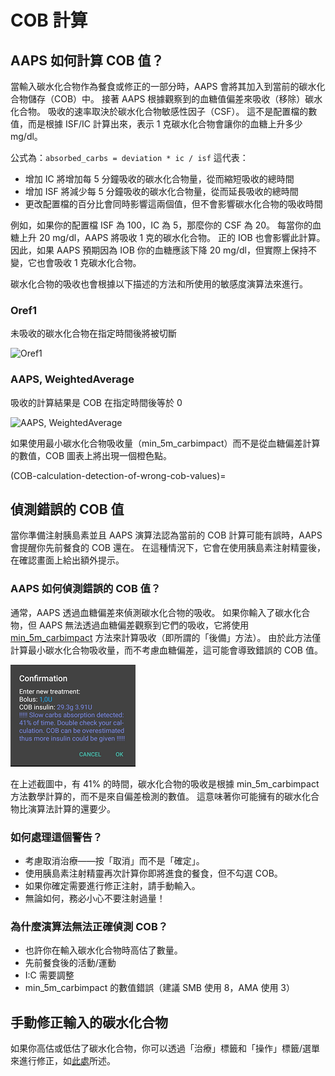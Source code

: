 # COB 計算

## AAPS 如何計算 COB 值？

當輸入碳水化合物作為餐食或修正的一部分時，AAPS 會將其加入到當前的碳水化合物儲存（COB）中。 接著 AAPS 根據觀察到的血糖值偏差來吸收（移除）碳水化合物。 吸收的速率取決於碳水化合物敏感性因子（CSF）。 這不是配置檔的數值，而是根據 ISF/IC 計算出來，表示 1 克碳水化合物會讓你的血糖上升多少 mg/dl。

公式為：`absorbed_carbs = deviation * ic / isf` 這代表：
* 增加 IC 將增加每 5 分鐘吸收的碳水化合物量，從而縮短吸收的總時間
* 增加 ISF 將減少每 5 分鐘吸收的碳水化合物量，從而延長吸收的總時間
* 更改配置檔的百分比會同時影響這兩個值，但不會影響碳水化合物的吸收時間

例如，如果你的配置檔 ISF 為 100，IC 為 5，那麼你的 CSF 為 20。 每當你的血糖上升 20 mg/dl，AAPS 將吸收 1 克的碳水化合物。 正的 IOB 也會影響此計算。 因此，如果 AAPS 預期因為 IOB 你的血糖應該下降 20 mg/dl，但實際上保持不變，它也會吸收 1 克碳水化合物。

碳水化合物的吸收也會根據以下描述的方法和所使用的敏感度演算法來進行。

### Oref1

未吸收的碳水化合物在指定時間後將被切斷

![Oref1](../images/cob_oref0_orange_II.png)

### AAPS, WeightedAverage

吸收的計算結果是 COB 在指定時間後等於 0

![AAPS, WeightedAverage](../images/cob_aaps2_orange_II.png)

如果使用最小碳水化合物吸收量（min_5m_carbimpact）而不是從血糖偏差計算的數值，COB 圖表上將出現一個橙色點。

(COB-calculation-detection-of-wrong-cob-values)=

## 偵測錯誤的 COB 值

當你準備注射胰島素並且 AAPS 演算法認為當前的 COB 計算可能有誤時，AAPS 會提醒你先前餐食的 COB 還在。 在這種情況下，它會在使用胰島素注射精靈後，在確認畫面上給出額外提示。

### AAPS 如何偵測錯誤的 COB 值？

通常，AAPS 透過血糖偏差來偵測碳水化合物的吸收。 如果你輸入了碳水化合物，但 AAPS 無法透過血糖偏差觀察到它們的吸收，它將使用 [min_5m_carbimpact](../Configuration/Config-Builder.md?highlight=min_5m_carbimpact#absorption-settings) 方法來計算吸收（即所謂的「後備」方法）。 由於此方法僅計算最小碳水化合物吸收量，而不考慮血糖偏差，這可能會導致錯誤的 COB 值。

![錯誤 COB 值的提示](../images/Calculator_SlowCarbAbsorption.png)

在上述截圖中，有 41% 的時間，碳水化合物的吸收是根據 min_5m_carbimpact 方法數學計算的，而不是來自偏差檢測的數值。  這意味著你可能擁有的碳水化合物比演算法計算的還要少。

### 如何處理這個警告？

- 考慮取消治療——按「取消」而不是「確定」。
- 使用胰島素注射精靈再次計算你即將進食的餐食，但不勾選 COB。
- 如果你確定需要進行修正注射，請手動輸入。
- 無論如何，務必小心不要注射過量！

### 為什麼演算法無法正確偵測 COB？

- 也許你在輸入碳水化合物時高估了數量。
- 先前餐食後的活動/運動
- I:C 需要調整
- min_5m_carbimpact 的數值錯誤（建議 SMB 使用 8，AMA 使用 3）

## 手動修正輸入的碳水化合物

如果你高估或低估了碳水化合物，你可以透過「治療」標籤和「操作」標籤/選單來進行修正，如[此處](Screenshots-carb-correction)所述。

